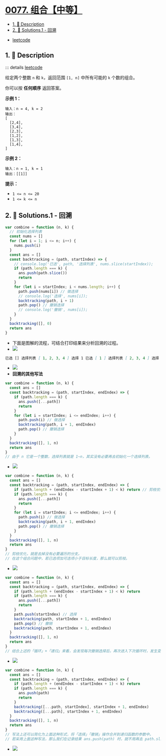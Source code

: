 # [0077. 组合【中等】](https://github.com/Tdahuyou/TNotes.leetcode/tree/main/notes/0077.%20%E7%BB%84%E5%90%88%E3%80%90%E4%B8%AD%E7%AD%89%E3%80%91)

<!-- region:toc -->

- [1. 📝 Description](#1--description)
- [2. 🎯 Solutions.1 - 回溯](#2--solutions1---回溯)

<!-- endregion:toc -->

- [leetcode](https://leetcode.cn/problems/combinations/)

## 1. 📝 Description

::: details [leetcode](https://leetcode.cn)

给定两个整数 `n` 和 `k`，返回范围 `[1, n]` 中所有可能的 `k` 个数的组合。

你可以按 **任何顺序** 返回答案。

**示例 1：**

```
输入：n = 4, k = 2
输出：
[
  [2,4],
  [3,4],
  [2,3],
  [1,2],
  [1,3],
  [1,4],
]
```

**示例 2：**

```
输入：n = 1, k = 1
输出：[[1]]
```

**提示：**

- `1 <= n <= 20`
- `1 <= k <= n`

## 2. 🎯 Solutions.1 - 回溯

```javascript
var combine = function (n, k) {
  // 初始化选择列表
  const nums = []
  for (let i = 1; i <= n; i++) {
    nums.push(i)
  }
  const ans = []
  const backtracking = (path, startIndex) => {
    // console.log('已选', path, '选择列表', nums.slice(startIndex));
    if (path.length === k) {
      ans.push(path.slice())
      return
    }
    for (let i = startIndex; i < nums.length; i++) {
      path.push(nums[i]) // 做选择
      // console.log('选择', nums[i]);
      backtracking(path, i + 1)
      path.pop() // 撤销选择
      // console.log('撤销', nums[i]);
    }
  }
  backtracking([], 0)
  return ans
}
```

- 下面是图解的流程，可结合打印结果来分析回溯的过程。
- ![](https://cdn.jsdelivr.net/gh/Tdahuyou/imgs@main/2024-11-03-21-50-32.png)

```md
已选 [] 选择列表 [ 1, 2, 3, 4 ] 选择 1 已选 [ 1 ] 选择列表 [ 2, 3, 4 ] 选择 2 已选 [ 1, 2 ] 选择列表 [ 3, 4 ] 撤销 2 选择 3 已选 [ 1, 3 ] 选择列表 [ 4 ] 撤销 3 选择 4 已选 [ 1, 4 ] 选择列表 [] 撤销 4 撤销 1 选择 2 已选 [ 2 ] 选择列表 [ 3, 4 ] 选择 3 已选 [ 2, 3 ] 选择列表 [ 4 ] 撤销 3 选择 4 已选 [ 2, 4 ] 选择列表 [] 撤销 4 撤销 2 选择 3 已选 [ 3 ] 选择列表 [ 4 ] 选择 4 已选 [ 3, 4 ] 选择列表 [] 撤销 4 撤销 3 选择 4 已选 [ 4 ] 选择列表 [] 撤销 4
```

- ![](https://cdn.jsdelivr.net/gh/Tdahuyou/imgs@main/2024-11-03-21-51-22.png)
- **回溯的其他写法**

```javascript
var combine = function (n, k) {
  const ans = []
  const backtracking = (path, startIndex, endIndex) => {
    if (path.length === k) {
      ans.push([...path])
      return
    }
    for (let i = startIndex; i <= endIndex; i++) {
      path.push(i) // 做选择
      backtracking(path, i + 1, endIndex)
      path.pop() // 撤销选择
    }
  }
  backtracking([], 1, n)
  return ans
}
// 由于 n 它是一个整数，选择列表就是 1~n，其实没有必要再去初始化一个选择列表。
```

- ![](https://cdn.jsdelivr.net/gh/Tdahuyou/imgs@main/2024-11-03-21-52-02.png)

```javascript
var combine = function (n, k) {
  const ans = []
  const backtracking = (path, startIndex, endIndex) => {
    if (path.length + (endIndex - startIndex + 1) < k) return // 剪枝优化
    if (path.length === k) {
      ans.push([...path])
      return
    }
    for (let i = startIndex; i <= endIndex; i++) {
      path.push(i) // 做选择
      backtracking(path, i + 1, endIndex)
      path.pop() // 撤销选择
    }
  }
  backtracking([], 1, n)
  return ans
}
// 剪枝优化，就是去掉没有必要遍历的分支。
// 在这个组合问题中，若已选项加可选项小于目标长度，那么就可以剪枝。
```

- ![](https://cdn.jsdelivr.net/gh/Tdahuyou/imgs@main/2024-11-03-21-52-25.png)

```javascript
var combine = function (n, k) {
  const ans = []
  const backtracking = (path, startIndex, endIndex) => {
    if (path.length + (endIndex - startIndex + 1) < k) return
    if (path.length === k) {
      ans.push([...path])
      return
    }
    path.push(startIndex) // 选择
    backtracking(path, startIndex + 1, endIndex)
    path.pop() // 撤销
    backtracking(path, startIndex + 1, endIndex)
  }
  backtracking([], 1, n)
  return ans
}
// 结合上述的「循环」+「递归」来看，会发现每次撤销选择后，再次进入下次循环时，发生变化的仅有 startIndex，直接在撤销时，再次调用 backtracking 也同样能实现循环的效果。
```

- ![](https://cdn.jsdelivr.net/gh/Tdahuyou/imgs@main/2024-11-03-21-52-34.png)

```javascript
var combine = function (n, k) {
  const ans = []
  const backtracking = (path, startIndex, endIndex) => {
    if (path.length + (endIndex - startIndex + 1) < k) return
    if (path.length === k) {
      ans.push(path)
      return
    }
    backtracking([...path, startIndex], startIndex + 1, endIndex)
    backtracking([...path], startIndex + 1, endIndex)
  }
  backtracking([], 1, n)
  return ans
}
// 写法上还可以简化为上面这种形式，将「选择」「撤销」操作合并到递归函数的参数中。
// 若采用上面这种写法，那么我们在记录结果 ans.push(path) 时，就不用再去 path.slice() 拷贝 path 了，因为每次传入的 path 都是一个全新的 path，和之前的 path 没有关系。
```

- ![](https://cdn.jsdelivr.net/gh/Tdahuyou/imgs@main/2024-11-03-21-52-43.png)

